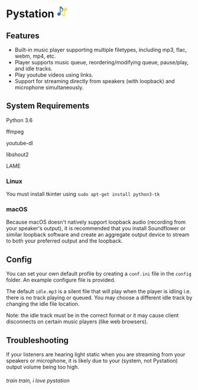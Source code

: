 # Pystation ![](https://raw.githubusercontent.com/FriendlyAI/Pystation-Stream/master/favicon/32.png)

## Features

- Built-in music player supporting multiple filetypes, including mp3, flac, webm, mp4, etc.
- Player supports music queue, reordering/modifying queue, pause/play, and idle tracks.
- Play youtube videos using links.
- Support for streaming directly from speakers (with loopback) and microphone simultaneously.

## System Requirements

Python 3.6

ffmpeg

youtube-dl

libshout2

LAME

### Linux
You must install tkinter using `sudo apt-get install python3-tk`

### macOS
Because macOS doesn't natively support loopback audio (recording from your speaker's output), it is recommended that you
install Soundflower or similar loopback software and create an aggregate output device to stream to both your preferred
output and the loopback.

## Config
You can set your own default profile by creating a `conf.ini` file in the `config` folder. An example configure file is 
provided.

The default `idle.mp3` is a silent file that will play when the player is idling i.e. there is no track playing or 
queued. You may choose a different idle track by changing the idle file location.

Note: the idle track must be in the correct format or it may cause client disconnects on certain music players (like 
web browsers).

## Troubleshooting
If your listeners are hearing light static when you are streaming from your speakers or microphone, it is likely due to
your (system, not Pystation) output volume being too high.

###### train train, i love pystation